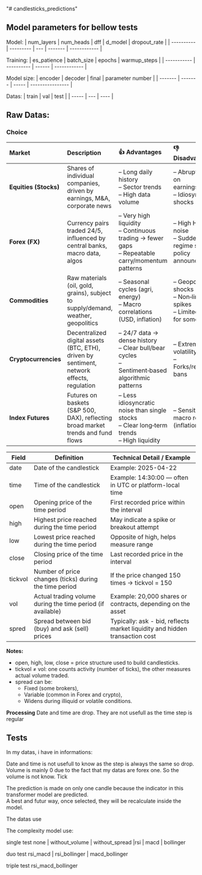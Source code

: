 "# candlesticks_predictions" 

## Model parameters for bellow tests
Model:
| num_layers | num_heads | dff | d_model | dropout_rate |
| ---------- | --------- | --- | ------- | ------------ |

Training:
| es_patience | batch_size | epochs | warmup_steps |
| ----------- | ---------- | ------ | ------------ |


Model size:
| encoder | decoder | final | parameter number |
| ------- | ------- | ----- | ---------------- |

Datas:
| train | val | test |
| ----- | --- | ---- |

## Raw Datas:

### Choice
| Market                    | Description                                                                                                          | 👍 Advantages                                                                                              | 👎 Disadvantages                                                                                              | Prediction Suitability |
|:--------------------------|:---------------------------------------------------------------------------------------------------------------------|:-----------------------------------------------------------------------------------------------------------|:--------------------------------------------------------------------------------------------------------------|:----------------------:|
| **Equities (Stocks)**     | Shares of individual companies, driven by earnings, M&A, corporate news                                             | – Long daily history<br>– Sector trends<br>– High data volume                                             | – Abrupt jumps on earnings/news<br>– Idiosyncratic shocks                                                     | ✓                      |
| **Forex (FX)**            | Currency pairs traded 24/5, influenced by central banks, macro data, algos                                         | – Very high liquidity<br>– Continuous trading → fewer gaps<br>– Repeatable carry/momentum patterns         | – High HFT noise<br>– Sudden regime shifts on policy announcements                                           | ✓✓                     |
| **Commodities**           | Raw materials (oil, gold, grains), subject to supply/demand, weather, geopolitics                                  | – Seasonal cycles (agri, energy)<br>– Macro correlations (USD, inflation)                                 | – Geopolitical shocks<br>– Non‑linear spikes<br>– Limited history for some metals                              | ✗                      |
| **Cryptocurrencies**      | Decentralized digital assets (BTC, ETH), driven by sentiment, network effects, regulation                          | – 24/7 data → dense history<br>– Clear bull/bear cycles<br>– Sentiment‑based algorithmic patterns        | – Extreme volatility<br>– Forks/regulatory bans                                                              | ✗                      |
| **Index Futures**         | Futures on baskets (S&P 500, DAX), reflecting broad market trends and fund flows                                   | – Less idiosyncratic noise than single stocks<br>– Clear long‑term trends<br>– High liquidity            | – Sensitive to macro releases (inflation, rates)                                                            | ✓✓✓                    |



| Field   | Definition                                                  | Technical Detail / Example                                                  |
| ------- | ----------------------------------------------------------- | --------------------------------------------------------------------------- |
| date    | Date of the candlestick                                     | Example: 2025-04-22                                                         |
| time    | Time of the candlestick                                     | Example: 14:30:00 — often in UTC or platform-local time                     |
| open    | Opening price of the time period                            | First recorded price within the interval                                    |
| high    | Highest price reached during the time period                | May indicate a spike or breakout attempt                                    |
| low     | Lowest price reached during the time period                 | Opposite of high, helps measure range                                       |
| close   | Closing price of the time period                            | Last recorded price in the interval                                         |
| tickvol | Number of price changes (ticks) during the time period      | If the price changed 150 times → tickvol = 150                              |
| vol     | Actual trading volume during the time period (if available) | Example: 20,000 shares or contracts, depending on the asset                 |
| spred   | Spread between bid (buy) and ask (sell) prices              | Typically: ask - bid, reflects market liquidity and hidden transaction cost |

**Notes:**
- open, high, low, close = price structure used to build candlesticks.
- tickvol ≠ vol: one counts activity (number of ticks), the other measures actual volume traded.
- spread can be:
    - Fixed (some brokers),
    - Variable (common in Forex and crypto),
    - Widens during illiquid or volatile conditions.

**Processing**
Date and time are drop. They are not usefull as the time step is regular



















## Tests


In my datas, i have in informations: 

Date and time is not usefull to know as the step is always the same so drop.  
Volume is mainly 0 due to the fact that my datas are forex one. So the volume is not know.
Tick

    
The prediction is made on only one candle because the indicator in this transformer model are predicted.  
A best and futur way, once selected, they will be recalculate inside the model.  

The datas use

The complexity model use:

single test
none | without_volume | without_spread |rsi | macd | bollinger

duo test
rsi_macd | rsi_bollinger | macd_bollinger

triple test
rsi_macd_bollinger